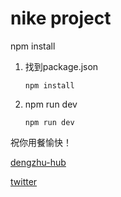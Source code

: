 # nike project

npm install

1. 找到package.json

   ```
   npm install
   ```

2. npm run dev

   ```
   npm run dev
   ```

   

祝你用餐愉快！

[dengzhu-hub](https://github.com/dengzhu-hub/nike-project)

[twitter](https://twitter.com/JonassJack)
